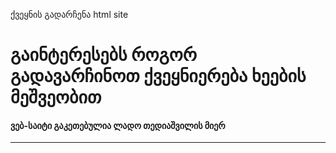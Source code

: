 ქვეყნის გადარჩენა
html site
<!DOCTYPE html>
<html lang="en">
<head>
    <meta charset="UTF-8">
    <meta name="viewport" content="width=device-width, initial-scale=1.0">
    <title>გადავარჩინოთ ქვეყანა</title>
    <link rel="icon" type="image" href="xee.jpg"
</head>
<body>
    <h1>გაინტერესებს როგორ გადავარჩინოთ ქვეყნიერება ხეების მეშვეობით</h1>
    <h4>ვებ-საიტი გაკეთებულია ლადო  თედიაშვილის მიერ</h4>
    <hr>
    <a href="file:///C:/Users/Mzia/OneDrive/Desktop/website/html.html"
    </a>
    <style>
        .button {
          background-color: blue;
          color: white;
          padding: 12px 20px;
          border-radius: 8px;
          text-decoration: none;
          display: inline-block;
        }

        .button:hover {
          background-color: lightblue;
        }
    </style>

<button class="button">გაიგე მეტი</button>
</body>
</html>
